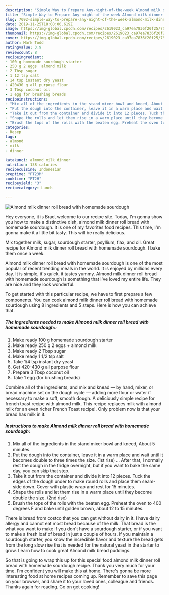 ```yaml
---
description: "Simple Way to Prepare Any-night-of-the-week Almond milk dinner roll bread with homemade sourdough"
title: "Simple Way to Prepare Any-night-of-the-week Almond milk dinner roll bread with homemade sourdough"
slug: 7092-simple-way-to-prepare-any-night-of-the-week-almond-milk-dinner-roll-bread-with-homemade-sourdough
date: 2019-11-25T18:08:00.619Z
image: https://img-global.cpcdn.com/recipes/2619023_ca97ea7836f20f25/751x532cq70/almond-milk-dinner-roll-bread-with-homemade-sourdough-recipe-main-photo.jpg
thumbnail: https://img-global.cpcdn.com/recipes/2619023_ca97ea7836f20f25/751x532cq70/almond-milk-dinner-roll-bread-with-homemade-sourdough-recipe-main-photo.jpg
cover: https://img-global.cpcdn.com/recipes/2619023_ca97ea7836f20f25/751x532cq70/almond-milk-dinner-roll-bread-with-homemade-sourdough-recipe-main-photo.jpg
author: Mark Todd
ratingvalue: 3.9
reviewcount: 8
recipeingredient:
- 100 g homemade sourdough starter
- 250 g 2 eggs  almond milk
- 2 Tbsp sugar
- 1 12 tsp salt
- 14 tsp instant dry yeast
- 420430 g all purpose flour
- 3 Tbsp coconut oil
- 1 egg for brushing breads
recipeinstructions:
- "Mix all of the ingredients in the stand mixer bowl and kneed, About 5 minutes."
- "Put the dough into the container, leave it in a warm place and wait until it becomes double to three times the size. (1st rise)  ... After that, I normally rest the dough in the fridge overnight, but if you want to bake the same day, you can skip that step."
- "Take it out from the container and divide it into 12 pieces. Tuck the edges of the dough under to make round rolls and place them seam-side down. Cover with plastic wrap and rest for 15 minutes."
- "Shape the rolls and let them rise in a warm place until they become double the size.  (2nd rise)"
- "Brush the tops of the rolls with the beaten egg. Preheat the oven to 400 degrees F and bake until golden brown, about 12 to 15 minutes."
categories:
- Resep
tags:
- almond
- milk
- dinner

katakunci: almond milk dinner
nutrition: 138 calories
recipecuisine: Indonesian
preptime: "PT23M"
cooktime: "PT2H"
recipeyield: "3"
recipecategory: Lunch

---
```



![Almond milk dinner roll bread with homemade sourdough](https://img-global.cpcdn.com/recipes/2619023_ca97ea7836f20f25/751x532cq70/almond-milk-dinner-roll-bread-with-homemade-sourdough-recipe-main-photo.jpg)

Hey everyone, it is Brad, welcome to our recipe site. Today, I'm gonna show you how to make a distinctive dish, almond milk dinner roll bread with homemade sourdough. It is one of my favorites food recipes. This time, I'm gonna make it a little bit tasty. This will be really delicious.

Mix together milk, sugar, sourdough starter, psyllium, flax, and oil. Great recipe for Almond milk dinner roll bread with homemade sourdough. I bake them once a week.

Almond milk dinner roll bread with homemade sourdough is one of the most popular of recent trending meals in the world. It is enjoyed by millions every day. It is simple, it's quick, it tastes yummy. Almond milk dinner roll bread with homemade sourdough is something that I've loved my entire life. They are nice and they look wonderful.


To get started with this particular recipe, we have to first prepare a few components. You can cook almond milk dinner roll bread with homemade sourdough using 8 ingredients and 5 steps. Here is how you can achieve that.

##### The ingredients needed to make Almond milk dinner roll bread with homemade sourdough::

1. Make ready 100 g homemade sourdough starter
1. Make ready 250 g 2 eggs + almond milk
1. Make ready 2 Tbsp sugar
1. Make ready 1 1/2 tsp salt
1. Take 1/4 tsp instant dry yeast
1. Get 420-430 g all purpose flour
1. Prepare 3 Tbsp coconut oil
1. Take 1 egg (for brushing breads)


Combine all of the ingredients, and mix and knead — by hand, mixer, or bread machine set on the dough cycle — adding more flour or water if necessary to make a soft, smooth dough. A deliciously simple recipe for french toast recipe with almond milk. This recipe replaces milk with almond milk for an even richer French Toast recipe!. Only problem now is that your bread has milk in it. 

##### Instructions to make Almond milk dinner roll bread with homemade sourdough:

1. Mix all of the ingredients in the stand mixer bowl and kneed, About 5 minutes.
1. Put the dough into the container, leave it in a warm place and wait until it becomes double to three times the size. (1st rise)  ... After that, I normally rest the dough in the fridge overnight, but if you want to bake the same day, you can skip that step.
1. Take it out from the container and divide it into 12 pieces. Tuck the edges of the dough under to make round rolls and place them seam-side down. Cover with plastic wrap and rest for 15 minutes.
1. Shape the rolls and let them rise in a warm place until they become double the size. 
(2nd rise)
1. Brush the tops of the rolls with the beaten egg. Preheat the oven to 400 degrees F and bake until golden brown, about 12 to 15 minutes.


There is bread from costco that you can get without dairy in it. I have dairy allergy and cannot eat most bread because of the milk. That bread is the what you want to make if you don&#39;t have a sourdough starter, or if you want to make a fresh loaf of bread in just a couple of hours. If you maintain a sourdough starter, you know the incredible flavor and texture the bread gets from the long slow rise that is needed for the natural yeast in the starter to grow. Learn how to cook great Almond milk bread puddings. 

So that is going to wrap this up for this special food almond milk dinner roll bread with homemade sourdough recipe. Thank you very much for your time. I'm confident you will make this at home. There's gonna be more interesting food at home recipes coming up. Remember to save this page on your browser, and share it to your loved ones, colleague and friends. Thanks again for reading. Go on get cooking!
